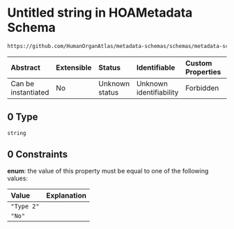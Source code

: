 # Untitled string in HOAMetadata Schema

```txt
https://github.com/HumanOrganAtlas/metadata-schemas/schemas/metadata-schemas.json#/$defs/Donor/properties/diabetes/anyOf/0
```



| Abstract            | Extensible | Status         | Identifiable            | Custom Properties | Additional Properties | Access Restrictions | Defined In                                                                   |
| :------------------ | :--------- | :------------- | :---------------------- | :---------------- | :-------------------- | :------------------ | :--------------------------------------------------------------------------- |
| Can be instantiated | No         | Unknown status | Unknown identifiability | Forbidden         | Allowed               | none                | [metadata-schema.json\*](../out/metadata-schema.json "open original schema") |

## 0 Type

`string`

## 0 Constraints

**enum**: the value of this property must be equal to one of the following values:

| Value      | Explanation |
| :--------- | :---------- |
| `"Type 2"` |             |
| `"No"`     |             |
